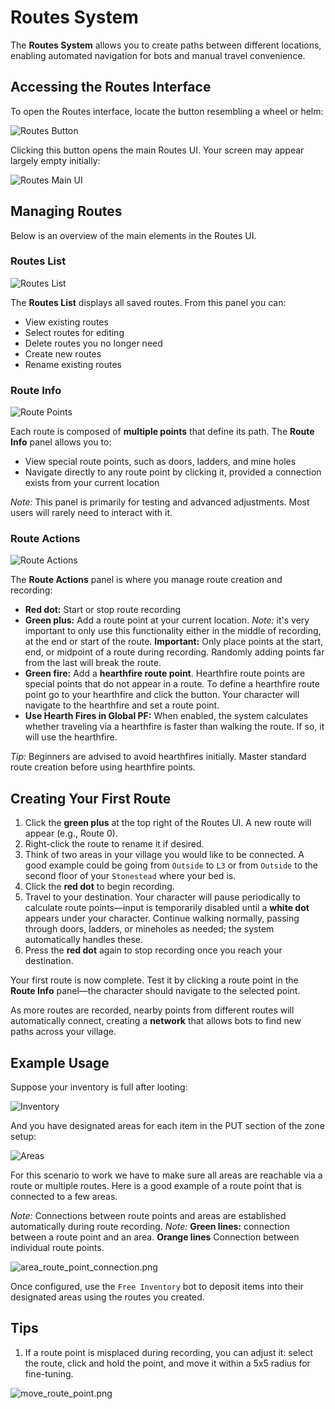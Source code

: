 # Routes System

The **Routes System** allows you to create paths between different locations, enabling automated navigation for bots and manual travel convenience.

## Accessing the Routes Interface

To open the Routes interface, locate the button resembling a wheel or helm:

![Routes Button](../images/routes/routes_button.png)

Clicking this button opens the main Routes UI. Your screen may appear largely empty initially:

![Routes Main UI](../images/routes/routes_main_ui.png)

## Managing Routes

Below is an overview of the main elements in the Routes UI.

### Routes List

![Routes List](../images/routes/routes_list.png)

The **Routes List** displays all saved routes. From this panel you can:

- View existing routes
- Select routes for editing
- Delete routes you no longer need
- Create new routes
- Rename existing routes

### Route Info

![Route Points](../images/routes/route_points.png)

Each route is composed of **multiple points** that define its path. The **Route Info** panel allows you to:
- View special route points, such as doors, ladders, and mine holes
- Navigate directly to any route point by clicking it, provided a connection exists from your current location

*Note:* This panel is primarily for testing and advanced adjustments. Most users will rarely need to interact with it.

### Route Actions

![Route Actions](../images/routes/routes_actions.png)

The **Route Actions** panel is where you manage route creation and recording:

- **Red dot:** Start or stop route recording
- **Green plus:** Add a route point at your current location. *Note:* it's very important to only use this functionality either in the middle of recording, at the end or start of the route. **Important:** Only place points at the start, end, or midpoint of a route during recording. Randomly adding points far from the last will break the route.
- **Green fire:** Add a **hearthfire route point**. Hearthfire route points are special points that do not appear in a route. To define a hearthfire route point go to your hearthfire and click the button. Your character will navigate to the hearthfire and set a route point.
- **Use Hearth Fires in Global PF:** When enabled, the system calculates whether traveling via a hearthfire is faster than walking the route. If so, it will use the hearthfire.

*Tip:* Beginners are advised to avoid hearthfires initially. Master standard route creation before using hearthfire points.

## Creating Your First Route

1. Click the **green plus** at the top right of the Routes UI. A new route will appear (e.g., Route 0).
2. Right-click the route to rename it if desired.
3. Think of two areas in your village you would like to be connected. A good example could be going from `Outside` to `L3` or from `Outside` to the second floor of your `Stonestead` where your bed is.
4. Click the **red dot** to begin recording.
5. Travel to your destination. Your character will pause periodically to calculate route points—input is temporarily disabled until a **white dot** appears under your character. Continue walking normally, passing through doors, ladders, or mineholes as needed; the system automatically handles these.
6. Press the **red dot** again to stop recording once you reach your destination.

Your first route is now complete. Test it by clicking a route point in the **Route Info** panel—the character should navigate to the selected point.

As more routes are recorded, nearby points from different routes will automatically connect, creating a **network** that allows bots to find new paths across your village.

## Example Usage

Suppose your inventory is full after looting:

![Inventory](../images/routes/inventory.png)

And you have designated areas for each item in the PUT section of the zone setup:

![Areas](../images/routes/areas.png)

For this scenario to work we have to make sure all areas are reachable via a route or multiple routes. Here is a good example of a route point that is connected to a few areas. 

*Note:* Connections between route points and areas are established automatically during route recording.
*Note:* **Green lines:** connection between a route point and an area. **Orange lines** Connection between individual route points.

![area_route_point_connection.png](../images/routes/area_route_point_connection.png)

Once configured, use the `Free Inventory` bot to deposit items into their designated areas using the routes you created.

## Tips

1. If a route point is misplaced during recording, you can adjust it: select the route, click and hold the point, and move it within a 5x5 radius for fine-tuning.

![move_route_point.png](../images/routes/move_route_point.png)
